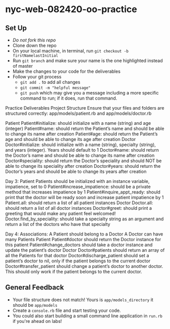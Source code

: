 # nyc-web-082420-oo-practice

## Set Up
- *Do not fork this repo*
- Clone down the repo
- On your local machine, in terminal, run `git checkout -b firstNamelastInitial`
- Run `git branch` and make sure your name is the one highlighted instead of master
- Make the changes to your code for the deliverables
- Follow your git process
    - `git add .` to add all changes
    - `git commit -m "helpful message"`
    - `git push` which may give you a message including a more specific command to run; if it does, run that command. 


Practice Deliverables
Project Structure
    Ensure that your files and folders are structured correctly: app/models/patient.rb and app/models/doctor.rb

Patient
    Patient#initialize: should initialize with a name (string) and age (integer)
    Patient#name: should return the Patient’s name and should be able to change its name after creation
    Patient#age: should return the Patient’s age and should be able to change its age after creation
Doctor
    Doctor#initialize: should initialize with a name (string), specialty (string), and years (integer). Years should default to 1
    Doctor#name: should return the Doctor’s name and should be able to change its name after creation
    Doctor#speciality: should return the Doctor’s speciality and should NOT be able to change its speciality after creation
    Doctor#years: should return the Doctor’s years and should be able to change its years after creation
    
Day 3:
Patient
    Patients should be initialized with an instance variable, impatience, set to 0
    Patient#increase_impatience: should be a private method that increases impatience by 1 
    Patient#inquire_appt_ready: should print that the doctor will be ready soon and increase patient impatience by 1
    Patient.all: should return a list of all patient instances
Doctor
    Doctor.all: should return a list of all doctor instances
    Doctor#greet: should print a greeting that would make any patient feel welcomed! 
    Doctor.find_by_speciality: should take a specialty string as an argument and return a list of the doctors who have that specialty 

Day 4:
Associations:
    A Patient should belong to a Doctor
    A Doctor can have many Patients
Patient
    Patient#doctor should return the Doctor instance for this patient
    Patient#change_doctors should take a doctor instance and update the patient’s doctor
Doctor
    Doctor#patients should return an array of all the Patients for that doctor
    Doctor#discharge_patient should set a patient’s doctor to nil, only if the patient belongs to the current doctor
    Doctor#transfer_patient should change a patient’s doctor to another doctor. This should only work if the patient belongs to the current doctor.


## General Feedback
- Your file structure does not match! Yours is `app/models_directory` it should be `app/models`
- Create a `console.rb` file and start testing your code.
- You could also start building a small command line application in `run.rb` if you're ahead on labs!

